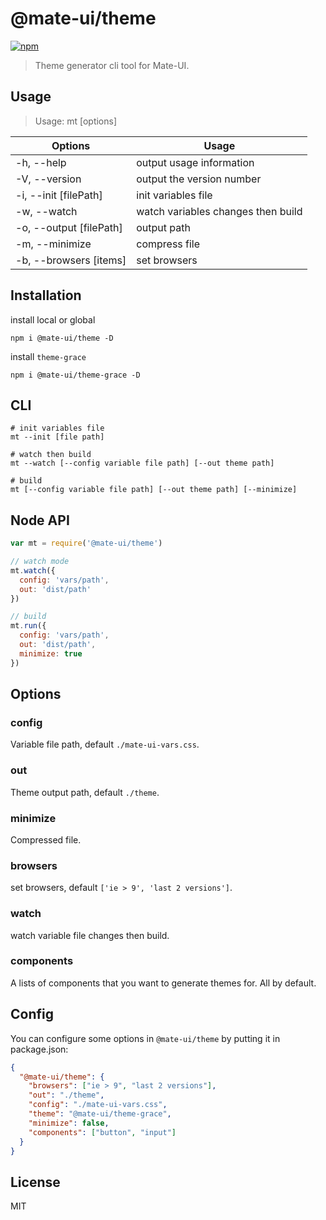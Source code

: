 # @mate-ui/theme
[![npm](https://img.shields.io/npm/v/mate-ui.svg)](https://www.npmjs.com/package/mate-ui)

> Theme generator cli tool for Mate-UI.

## Usage

> Usage: mt [options]

|       Options            |            Usage         |
| ------------------------ | ------------------------ |
| -h, --help               | output usage information |
| -V, --version            | output the version number |
| -i, --init [filePath]     | init variables file |
| -w, --watch              | watch variables changes then build |
| -o, --output [filePath]   | output path |
| -m, --minimize           | compress file |
| -b, --browsers [items]   | set browsers |

## Installation
install local or global
```shell
npm i @mate-ui/theme -D
```

install `theme-grace`
```shell
npm i @mate-ui/theme-grace -D
```

## CLI
```shell
# init variables file
mt --init [file path]

# watch then build
mt --watch [--config variable file path] [--out theme path]

# build
mt [--config variable file path] [--out theme path] [--minimize]
```

## Node API
```javascript
var mt = require('@mate-ui/theme')

// watch mode
mt.watch({
  config: 'vars/path',
  out: 'dist/path'
})

// build
mt.run({
  config: 'vars/path',
  out: 'dist/path',
  minimize: true
})
```

## Options
### config
Variable file path, default `./mate-ui-vars.css`.

### out
Theme output path, default `./theme`.

### minimize
Compressed file.

### browsers
set browsers, default `['ie > 9', 'last 2 versions']`.

### watch
watch variable file changes then build.

### components
A lists of components that you want to generate themes for.  All by default.

## Config
You can configure some options in `@mate-ui/theme` by putting it in package.json:
```json
{
  "@mate-ui/theme": {
    "browsers": ["ie > 9", "last 2 versions"],
    "out": "./theme",
    "config": "./mate-ui-vars.css",
    "theme": "@mate-ui/theme-grace",
    "minimize": false,
    "components": ["button", "input"]
  }
}
```

## License
MIT
